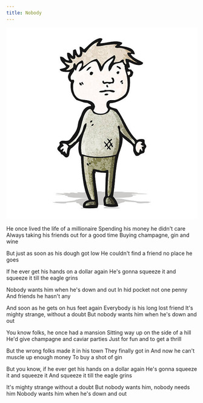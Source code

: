 ```yaml
---
title: Nobody
---
```


![istockphoto-516489761-612x612](istockphoto-516489761-612x612.jpg)


He once lived the life of a millionaire
Spending his  money he didn't care
Always taking his friends out for a good time
Buying champagne, gin and wine

But just as soon as his dough got low
He couldn't find a friend no place he goes

If he ever get his hands on a dollar again
He's gonna squeeze it and squeeze it till the eagle grins

Nobody wants him when he's down and out
In hid pocket not one penny
And  friends he hasn't any

And soon as he gets on hus feet again
Everybody is his long lost friend
It's mighty strange, without a doubt
But nobody wants him when he's down and out

You know folks, he once had a mansion
Sitting way up on the side of a hill
He'd give champagne and caviar parties
Just for fun and to get a thrill

But the wrong folks made it in his town
They finally got in
And now he can't muscle up enough money
To buy a shot of gin

But you know, if he ever get his hands on a dollar again
He's gonna squeeze it and squeeze it
And squeeze it till the eagle grins

It's mighty strange without a doubt
But nobody wants him, nobody needs him
Nobody wants him when he's down and out